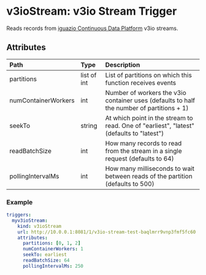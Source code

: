 # v3ioStream: v3io Stream Trigger

Reads records from [iguazio Continuous Data Platform](https://www.iguazio.com) v3io streams.

## Attributes

| Path | Type | Description |
| :--- | :--- | :--- |
| partitions | list of int | List of partitions on which this function receives events |
| numContainerWorkers | int | Number of workers the v3io container uses (defaults to half the number of partitions + 1) |
| seekTo | string | At which point in the stream to read. One of "earliest", "latest" (defaults to "latest") |
| readBatchSize | int | How many records to read from the stream in a single request (defaults to 64) |
| pollingIntervalMs | int | How many milliseconds to wait between reads of the partition (defaults to 500) |

### Example

```yaml
triggers:
  myv3ioStream:
    kind: v3ioStream
    url: http://10.0.0.1:8081/1/v3io-stream-test-baqlmrr9vnp3fmf5fc60
    attributes:
      partitions: [0, 1, 2]
      numContainerWorkers: 1
      seekTo: earliest
      readBatchSize: 64
      pollingIntervalMs: 250
```
